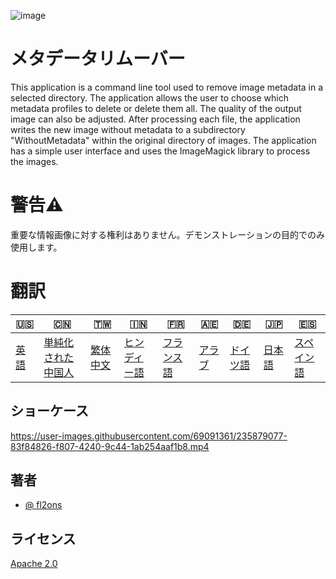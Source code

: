 ![image](https://github.com/user-attachments/assets/af677ca5-b660-4bb7-9421-fde3bf73dd7f)

# メタデータリムーバー

This application is a command line tool used to remove image metadata in a selected directory. The application allows the user to choose which metadata profiles to delete or delete them all. The quality of the output image can also be adjusted. After processing each file, the application writes the new image without metadata to a subdirectory "WithoutMetadata" within the original directory of images. The application has a simple user interface and uses the ImageMagick library to process the images.

# 警告⚠️

重要な情報画像に対する権利はありません。デモンストレーションの目的でのみ使用します。

# 翻訳

| 🇺🇸            | 🇨🇳                         | 🇹🇼                    | 🇮🇳                   | 🇫🇷                  | 🇦🇪                | 🇩🇪                 | 🇯🇵                | 🇪🇸                  |
| --------------- | ---------------------------- | ----------------------- | ---------------------- | --------------------- | ------------------- | -------------------- | ------------------- | --------------------- |
| [英語](README.md) | [単純化された中国人](README.zh-CN.md) | [繁体中文](README.zh-TW.md) | [ヒンディー語](README.hi.md) | [フランス語](README.fr.md) | [アラブ](README.ar.md) | [ドイツ語](README.de.md) | [日本語](README.ja.md) | [スペイン語](README.es.md) |

## ショーケース

<https://user-images.githubusercontent.com/69091361/235879077-83f84826-f807-4240-9c44-1ab254aaf1b8.mp4>

## 著者

-   [@ fl2ons](https://www.github.com/fl2on)

## ライセンス

[Apache 2.0](https://choosealicense.com/licenses/apache-2.0/)
